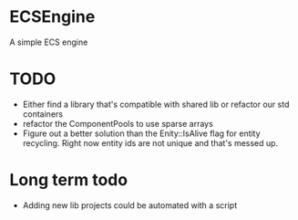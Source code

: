 # ECSEngine
A simple ECS engine

# TODO 
- Either find a library that's compatible with shared lib or refactor our std containers
- refactor the ComponentPools to use sparse arrays
- Figure out a better solution than the Enity::IsAlive flag for entity recycling. Right now entity ids are not unique and that's messed up.

# Long term todo
- Adding new lib projects could be automated with a script